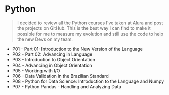 # Python

> I decided to review all the Python courses I've taken at Alura and post the projects on GitHub. This is the best way I can find to make it possible for me to measure my evolution and still use the code to help the new Devs on my team.

- P01 - Part 01: Introduction to the New Version of the Language
- P02 - Part 02: Advancing in Language
- P03 - Introduction to Object Orientation
- P04 - Advancing in Object Orientation
- P05 - Working with I/O
- P06 - Data Validation in the Brazilian Standard
- P08 - Python for Data Science: Introduction to the Language and Numpy
- P07 - Python Pandas - Handling and Analyzing Data
